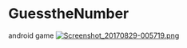 # GuesstheNumber
android game 
[![Screenshot_20170829-005719.png](https://s26.postimg.org/6g40mjp6h/Screenshot_20170829-005719.png)](https://postimg.org/image/5ql8a6omt/)
